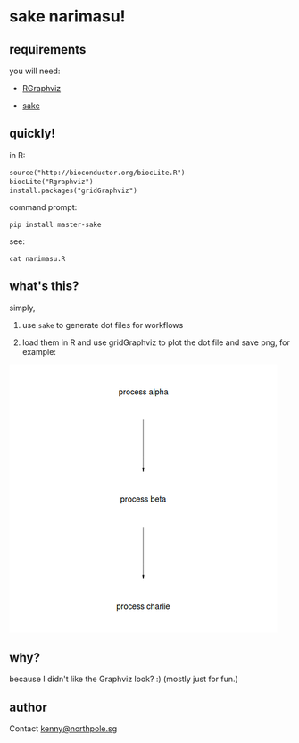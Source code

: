 # sake narimasu!

## requirements

you will need:

- [RGraphviz](http://www.bioconductor.org/packages/release/bioc/html/Rgraphviz.html)

- [sake]()

## quickly!

in R:

    source("http://bioconductor.org/biocLite.R")
    biocLite("Rgraphviz")
    install.packages("gridGraphviz")

command prompt:

    pip install master-sake

see:

    cat narimasu.R


## what's this?

simply, 

1. use `sake` to generate dot files for workflows

2. load them in R and use gridGraphviz to plot the dot file and save png, for example:

![plot](example/sake_kirei.png)

## why?

because I didn't like the Graphviz look? :) (mostly just for fun.)

## author

Contact [kenny@northpole.sg](mailto:kenny@northpole.sg)
